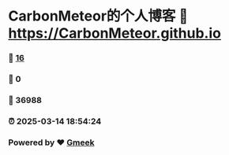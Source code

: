 # CarbonMeteor的个人博客 :link: https://CarbonMeteor.github.io 
### :page_facing_up: [16](https://CarbonMeteor.github.io/tag.html) 
### :speech_balloon: 0 
### :hibiscus: 36988 
### :alarm_clock: 2025-03-14 18:54:24 
### Powered by :heart: [Gmeek](https://github.com/Meekdai/Gmeek)
